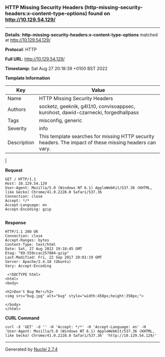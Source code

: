 ### HTTP Missing Security Headers (http-missing-security-headers:x-content-type-options) found on http://10.129.54.129/
---
**Details**: **http-missing-security-headers:x-content-type-options**  matched at http://10.129.54.129/

**Protocol**: HTTP

**Full URL**: http://10.129.54.129/

**Timestamp**: Sat Aug 27 20:18:39 +0100 BST 2022

**Template Information**

| Key | Value |
|---|---|
| Name | HTTP Missing Security Headers |
| Authors | socketz, geeknik, g4l1t0, convisoappsec, kurohost, dawid-czarnecki, forgedhallpass |
| Tags | misconfig, generic |
| Severity | info |
| Description | This template searches for missing HTTP security headers. The impact of these missing headers can vary.
 |

**Request**
```http
GET / HTTP/1.1
Host: 10.129.54.129
User-Agent: Mozilla/5.0 (Windows NT 6.1) AppleWebKit/537.36 (KHTML, like Gecko) Chrome/41.0.2228.0 Safari/537.36
Connection: close
Accept: */*
Accept-Language: en
Accept-Encoding: gzip


```

**Response**
```http
HTTP/1.1 200 OK
Connection: close
Accept-Ranges: bytes
Content-Type: text/html
Date: Sat, 27 Aug 2022 19:18:45 GMT
Etag: "89-559ccac257884-gzip"
Last-Modified: Fri, 22 Sep 2017 20:01:19 GMT
Server: Apache/2.4.18 (Ubuntu)
Vary: Accept-Encoding

 <!DOCTYPE html>
<html>
<body>

<h2>Don't Bug Me!</h2>
<img src="bug.jpg" alt="bug" style="width:450px;height:350px;">

</body>
</html> 

```


**CURL Command**
```
curl -X 'GET' -d '' -H 'Accept: */*' -H 'Accept-Language: en' -H 'User-Agent: Mozilla/5.0 (Windows NT 6.1) AppleWebKit/537.36 (KHTML, like Gecko) Chrome/41.0.2228.0 Safari/537.36' 'http://10.129.54.129/'
```
---
Generated by [Nuclei 2.7.4](https://github.com/projectdiscovery/nuclei)
